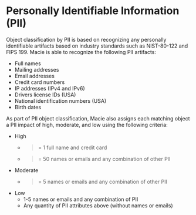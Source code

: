 # Personally Identifiable Information \(PII\)<a name="macie-classify-objects-pii"></a>

Object classification by PII is based on recognizing any personally identifiable artifacts based on industry standards such as NIST\-80\-122 and FIPS 199\. Macie is able to recognize the following PII artifacts: 
+ Full names
+ Mailing addresses
+ Email addresses
+ Credit card numbers
+ IP addresses \(IPv4 and IPv6\)
+ Drivers license IDs \(USA\)
+ National identification numbers \(USA\)
+ Birth dates

As part of PII object classification, Macie also assigns each matching object a PII impact of high, moderate, and low using the following criteria:
+ High
  + >= 1 full name and credit card
  + >= 50 names or emails and any combination of other PII
+ Moderate
  + >= 5 names or emails and any combination of other PII
+ Low
  + 1\-5 names or emails and any combination of PII
  + Any quantity of PII attributes above \(without names or emails\)